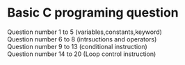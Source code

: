 # Basic C programing question 
Question number 1 to 5  (variables,constants,keyword)
<br>
Question number 6 to 8  (intrsuctions and operators)
<br>
Question number 9 to 13 (conditional instruction)
<br>
Question number 14 to 20 (Loop control instruction)
